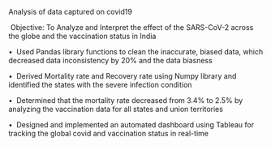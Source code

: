 Analysis of data captured on covid19 

 Objective: To Analyze and Interpret the effect of the SARS-CoV-2 across the globe and the vaccination status in India

•  Used Pandas library functions to clean the inaccurate, biased data, which decreased data inconsistency by 20% and the data biasness

•  Derived Mortality rate and Recovery rate using Numpy library and identified the states with the severe infection condition

•  Determined that the mortality rate decreased from 3.4% to 2.5% by analyzing the vaccination data for all states and union territories 

•  Designed and implemented an automated dashboard using Tableau for tracking the global covid and vaccination status in real-time
